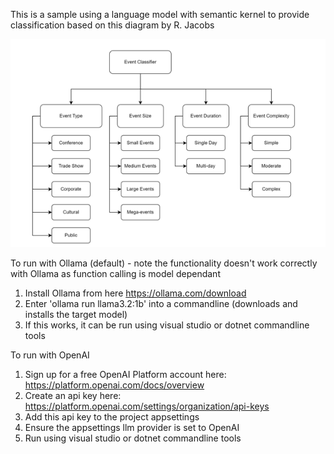 This is a sample using a language model with semantic kernel to provide classification based on this diagram by R. Jacobs

![Event Classification](https://github.com/vin-bush/EventClassifier/blob/main/eventClassification.png?raw=true "Event Classification")

To run with Ollama (default) - note the functionality doesn't work correctly with Ollama as function calling is model dependant
1. Install Ollama from here https://ollama.com/download
2. Enter 'ollama run llama3.2:1b' into a commandline (downloads and installs the target model)
3. If this works, it can be run using visual studio or dotnet commandline tools

To run with OpenAI
1. Sign up for a free OpenAI Platform account here: https://platform.openai.com/docs/overview
2. Create an api key here: https://platform.openai.com/settings/organization/api-keys
3. Add this api key to the project appsettings
4. Ensure the appsettings llm provider is set to OpenAI
5. Run using visual studio or dotnet commandline tools
